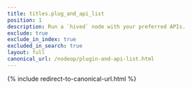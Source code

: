 ```yaml
---
title: titles.plug_and_api_list
position: 1
description: Run a `hived` node with your preferred APIs.
exclude: true
exclude_in_index: true
excluded_in_search: true
layout: full
canonical_url: /nodeop/plugin-and-api-list.html
---
```

{% include redirect-to-canonical-url.html %}
